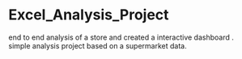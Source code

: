 # Excel_Analysis_Project
end to end analysis of a store and created a interactive dashboard .
<br>
simple analysis project based on a supermarket data.
